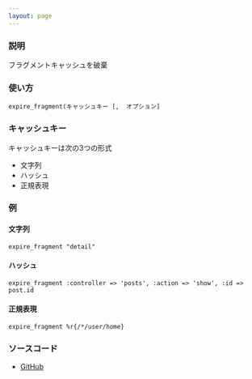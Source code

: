```yaml
---
layout: page
---
```

### 説明
フラグメントキャッシュを破棄

### 使い方
    expire_fragment(キャッシュキー [,  オプション]

### キャッシュキー
キャッシュキーは次の3つの形式
* 文字列
* ハッシュ
* 正規表現

### 例
#### 文字列
    expire_fragment "detail"

#### ハッシュ
    expire_fragment :controller => 'posts', :action => 'show', :id => post.id

#### 正規表現
    expire_fragment %r{/*/user/home}

### ソースコード
* [GitHub](https://github.com/rails/rails/blob/f33d52c95217212cbacc8d5e44b5a8e3cdc6f5b3/actionpack/lib/abstract_controller/caching/fragments.rb#L132)